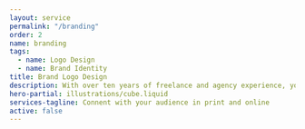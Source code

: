 ```yaml
---
layout: service
permalink: "/branding"
order: 2
name: branding
tags:
  - name: Logo Design
  - name: Brand Identity
title: Brand Logo Design
description: With over ten years of freelance and agency experience, you can be assured that you will receive a logo that will stand out without going out of style. I deliver high-quality work that will look great both in print and on screen.
hero-partial: illustrations/cube.liquid
services-tagline: Connent with your audience in print and online
active: false
---
```

